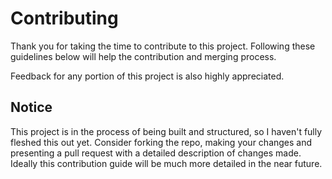 # Contributing
Thank you for taking the time to contribute to this project. Following these guidelines below will help the contribution and merging process.

Feedback for any portion of this project is also highly appreciated.

## Notice
This project is in the process of being built and structured, so I haven't fully fleshed this out yet. Consider forking the repo, making your changes and presenting a pull request with a detailed description of changes made. Ideally this contribution guide will be much more detailed in the near future.
